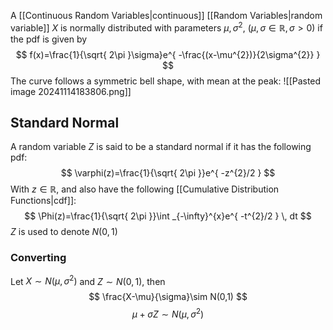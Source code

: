 A [[Continuous Random Variables|continuous]] [[Random Variables|random variable]] $X$ is normally distributed with parameters $\mu,\sigma^{2}$, ($\mu,\sigma \in\mathbb{R},\sigma>0$) if the pdf is given by
$$
f(x)=\frac{1}{\sqrt{ 2\pi }\sigma}e^{ -\frac{(x-\mu^{2})}{2\sigma^{2}} }
$$
The curve follows a symmetric bell shape, with mean at the peak:
![[Pasted image 20241114183806.png]]
## Standard Normal
A random variable $Z$ is said to be a standard normal if it has the following pdf:
$$
\varphi(z)=\frac{1}{\sqrt{ 2\pi }}e^{ -z^{2}/2 }
$$
With $z\in\mathbb{R}$, and also have the following [[Cumulative Distribution Functions|cdf]]:
$$
\Phi(z)=\frac{1}{\sqrt{ 2\pi }}\int _{-\infty}^{x}e^{ -t^{2}/2 } \, dt 
$$
$Z$ is used to denote $N(0,1)$
### Converting
Let $X\sim N(\mu,\sigma^{2})$ and $Z\sim N(0,1)$, then 
$$
\frac{X-\mu}{\sigma}\sim N(0,1)
$$
$$
\mu+\sigma Z\sim N(\mu,\sigma^{2})
$$
